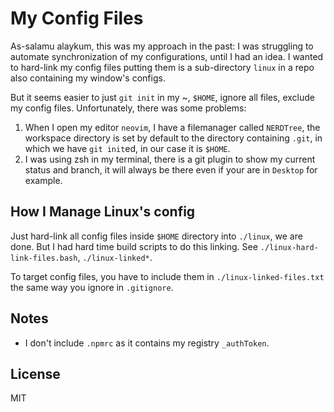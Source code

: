 # My Config Files

As-salamu alaykum, this was my approach in the past: I was struggling to automate synchronization of my configurations, until I had an idea. I wanted to hard-link my config files putting them is a sub-directory `linux` in a repo also containing my window's configs.

But it seems easier to just `git init` in my ~, `$HOME`, ignore all files, exclude my config files. Unfortunately, there was some problems:
1. When I open my editor `neovim`, I have a filemanager called `NERDTree`, the workspace directory is set by default to the directory containing `.git`, in which we have `git init`ed, in our case it is `$HOME`.
2. I was using zsh in my terminal, there is a git plugin to show my current status and branch, it will always be there even if your are in `Desktop` for example.


## How I Manage Linux's config

Just hard-link all config files inside `$HOME` directory into `./linux`, we are done. But I had hard time build scripts to do this linking. See `./linux-hard-link-files.bash`, `./linux-linked*`.

To target config files, you have to include them in `./linux-linked-files.txt` the same way you ignore in `.gitignore`.

## Notes

* I don't include `.npmrc` as it contains my registry `_authToken`.

## License

MIT
